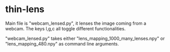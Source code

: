 # thin-lens

Main file is "webcam_lensed.py", it lenses the image coming from a webcam.
The keys l,g,c all toggle different functionalities.

"webcam_lensed.py" takes either "lens_mapping_1000_many_lenses.npy"
or "lens_mapping_480.npy" as command line arguments.

